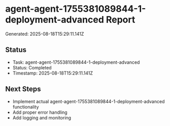 # agent-agent-1755381089844-1-deployment-advanced Report

Generated: 2025-08-18T15:29:11.141Z

## Status
- Task: agent-agent-1755381089844-1-deployment-advanced
- Status: Completed
- Timestamp: 2025-08-18T15:29:11.141Z

## Next Steps
- Implement actual agent-agent-1755381089844-1-deployment-advanced functionality
- Add proper error handling
- Add logging and monitoring
